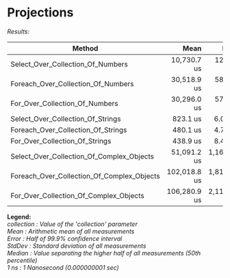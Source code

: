 ﻿# Projections

*Results:*

|                                     Method |         Mean |       Error |      StdDev |       Median |
|------------------------------------------- |-------------:|------------:|------------:|-------------:|
|          Select_Over_Collection_Of_Numbers |  10,730.7 us |   126.33 us |   111.98 us |  10,728.0 us |
|         Foreach_Over_Collection_Of_Numbers |  30,518.9 us |   586.33 us |   697.98 us |  30,590.4 us |
|             For_Over_Collection_Of_Numbers |  30,296.0 us |   573.18 us |   562.94 us |  30,417.7 us |
|          Select_Over_Collection_Of_Strings |     823.1 us |     6.06 us |     5.38 us |     823.1 us |
|         Foreach_Over_Collection_Of_Strings |     480.1 us |     4.75 us |     4.21 us |     478.7 us |
|             For_Over_Collection_Of_Strings |     438.9 us |     8.40 us |     7.85 us |     435.8 us |
|  Select_Over_Collection_Of_Complex_Objects |  51,091.2 us | 1,163.61 us | 1,592.76 us |  50,690.1 us |
| Foreach_Over_Collection_Of_Complex_Objects | 102,018.8 us | 1,814.51 us | 1,608.52 us | 101,842.2 us |
|     For_Over_Collection_Of_Complex_Objects | 106,280.9 us | 2,111.98 us | 5,781.50 us | 104,329.4 us |

**Legend:**  
  *collection : Value of the 'collection' parameter*  
  *Mean       : Arithmetic mean of all measurements*  
  *Error      : Half of 99.9% confidence interval*  
  *StdDev     : Standard deviation of all measurements*  
  *Median     : Value separating the higher half of all measurements (50th percentile)*  
  *1 ns       : 1 Nanosecond (0.000000001 sec)*
  